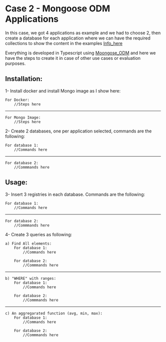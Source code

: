# Case 2 - Mongoose ODM Applications

In this case, we got 4 applications as example and we had to choose 2, then create a database for each application where we can have the required collections to show the content in the examples [Info_here](https://docs.google.com/document/d/1ZmlyL_rWlJnnAshhJODWeffK4sP7Jo9w6vRx5ScWwf0/edit?usp=sharing)

Everything is developed in Typescript using [Moongose_ODM](https://mongoosejs.com/) and here we have the steps to create it in case of other use cases or evaluation purposes. 

## Installation:

1- Install docker and install Mongo image as I show here:
    
    For Docker:
        //Steps here
___
    For Mongo Image:
        //Steps here

2- Create 2 databases, one per application selected, commands are the following:
    
    For database 1:
        //Commands here
___
    For database 2:
        //Commmands here

## Usage:

3- Insert 3 registries in each database. Commands are the following:
    
    For database 1:
        //Commands here
---
    For database 2:
        //Commmands here


4- Create 3 queries as following:

    a) Find All elements:
        For database 1:
            //Commands here

        For database 2:
            //Commmands here
___
    b) "WHERE" with ranges:
        For database 1:
            //Commands here

        For database 2:
            //Commmands here
___
    c) An aggregarated function (avg, min, max):
        For database 1:
            //Commands here

        For database 2:
            //Commmands here